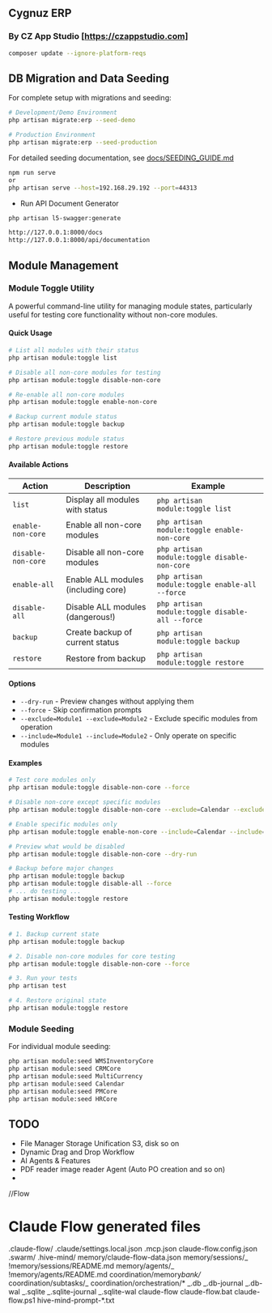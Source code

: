 ## Cygnuz ERP

### By CZ App Studio [https://czappstudio.com]

```sh
composer update --ignore-platform-reqs
```

## DB Migration and Data Seeding

For complete setup with migrations and seeding:

```sh
# Development/Demo Environment
php artisan migrate:erp --seed-demo

# Production Environment
php artisan migrate:erp --seed-production
```

For detailed seeding documentation, see [docs/SEEDING_GUIDE.md](docs/SEEDING_GUIDE.md)

```sh
npm run serve
or
php artisan serve --host=192.168.29.192 --port=44313
```

- Run API Document Generator

```sh
php artisan l5-swagger:generate

http://127.0.0.1:8000/docs
http://127.0.0.1:8000/api/documentation
```

## Module Management

### Module Toggle Utility

A powerful command-line utility for managing module states, particularly useful for testing core functionality without non-core modules.

#### Quick Usage

```bash
# List all modules with their status
php artisan module:toggle list

# Disable all non-core modules for testing
php artisan module:toggle disable-non-core

# Re-enable all non-core modules
php artisan module:toggle enable-non-core

# Backup current module status
php artisan module:toggle backup

# Restore previous module status
php artisan module:toggle restore
```

#### Available Actions

| Action | Description | Example |
|--------|-------------|---------|
| `list` | Display all modules with status | `php artisan module:toggle list` |
| `enable-non-core` | Enable all non-core modules | `php artisan module:toggle enable-non-core` |
| `disable-non-core` | Disable all non-core modules | `php artisan module:toggle disable-non-core` |
| `enable-all` | Enable ALL modules (including core) | `php artisan module:toggle enable-all --force` |
| `disable-all` | Disable ALL modules (dangerous!) | `php artisan module:toggle disable-all --force` |
| `backup` | Create backup of current status | `php artisan module:toggle backup` |
| `restore` | Restore from backup | `php artisan module:toggle restore` |

#### Options

- `--dry-run` - Preview changes without applying them
- `--force` - Skip confirmation prompts
- `--exclude=Module1 --exclude=Module2` - Exclude specific modules from operation
- `--include=Module1 --include=Module2` - Only operate on specific modules

#### Examples

```bash
# Test core modules only
php artisan module:toggle disable-non-core --force

# Disable non-core except specific modules
php artisan module:toggle disable-non-core --exclude=Calendar --exclude=Notes

# Enable specific modules only
php artisan module:toggle enable-non-core --include=Calendar --include=Kanban

# Preview what would be disabled
php artisan module:toggle disable-non-core --dry-run

# Backup before major changes
php artisan module:toggle backup
php artisan module:toggle disable-all --force
# ... do testing ...
php artisan module:toggle restore
```

#### Testing Workflow

```bash
# 1. Backup current state
php artisan module:toggle backup

# 2. Disable non-core modules for core testing
php artisan module:toggle disable-non-core --force

# 3. Run your tests
php artisan test

# 4. Restore original state
php artisan module:toggle restore
```

### Module Seeding

For individual module seeding:

```bash
php artisan module:seed WMSInventoryCore
php artisan module:seed CRMCore
php artisan module:seed MultiCurrency
php artisan module:seed Calendar
php artisan module:seed PMCore
php artisan module:seed HRCore
```

## TODO

- File Manager Storage Unification S3, disk so on
- Dynamic Drag and Drop Workflow
- AI Agents & Features
- PDF reader image reader Agent (Auto PO creation and so on)
-

//Flow

# Claude Flow generated files

.claude-flow/
.claude/settings.local.json
.mcp.json
claude-flow.config.json
.swarm/
.hive-mind/
memory/claude-flow-data.json
memory/sessions/_
!memory/sessions/README.md
memory/agents/_
!memory/agents/README.md
coordination/memory*bank/*
coordination/subtasks/_
coordination/orchestration/\*
_.db
_.db-journal
_.db-wal
_.sqlite
_.sqlite-journal
\_.sqlite-wal
claude-flow
claude-flow.bat
claude-flow.ps1
hive-mind-prompt-\*.txt
